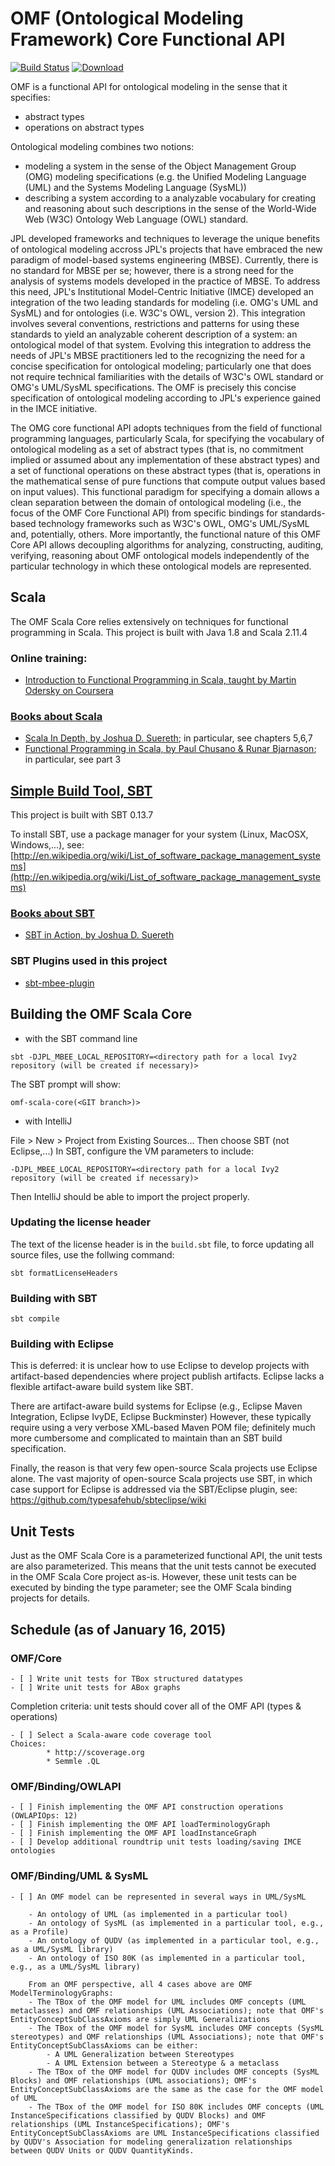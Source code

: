 # OMF (Ontological Modeling Framework) Core Functional API

[![Build Status](https://travis-ci.org/JPL-IMCE/gov.nasa.jpl.omf.scala.core.svg?branch=master)](https://travis-ci.org/JPL-IMCE/gov.nasa.jpl.omf.scala.core)
[ ![Download](https://api.bintray.com/packages/jpl-imce/gov.nasa.jpl.imce/gov.nasa.jpl.omf.scala.core/images/download.svg) ](https://bintray.com/jpl-imce/gov.nasa.jpl.imce/gov.nasa.jpl.omf.scala.core/_latestVersion)

OMF is a functional API for ontological modeling in the sense that it specifies:
- abstract types
- operations on abstract types

Ontological modeling combines two notions: 
- modeling a system in the sense of the Object Management Group (OMG) modeling specifications (e.g. the Unified Modeling Language (UML) and the Systems Modeling Language (SysML)) 
- describing a system according to a analyzable vocabulary for creating and reasoning about such descriptions in the sense of the World-Wide Web (W3C) Ontology Web Language (OWL) standard.

JPL developed frameworks and techniques to leverage the unique benefits of ontological modeling accross JPL's projects that have embraced the new paradigm of model-based systems engineering (MBSE). Currently, there is no standard for MBSE per se; however, there is a strong need for the analysis of systems models developed in the practice of MBSE. To address this need, JPL's Institutional Model-Centric Initiative (IMCE) developed an integration of the two leading standards for modeling (i.e. OMG's UML and SysML) and for ontologies (i.e. W3C's OWL, version 2). This integration involves several conventions, restrictions and patterns for using these standards to yield an analyzable coherent description of a system: an ontological model of that system. Evolving this integration to address the needs of JPL's MBSE practitioners led to the recognizing the need for a concise specification for ontological modeling; particularly one that does not require technical familiarities with the details of W3C's OWL standard or OMG's UML/SysML specifications. The OMF is precisely this concise specification of ontological modeling according to JPL's experience gained in the IMCE initiative.

The OMG core functional API adopts techniques from the field of functional programming languages, particularly Scala, for specifying the vocabulary of ontological modeling as a set of abstract types (that is, no commitment implied or assumed about any implementation of these abstract types) and a set of functional operations on these abstract types (that is, operations in the mathematical sense of pure functions that compute output values based on input values). This functional paradigm for specifying a domain allows a clean separation between the domain of ontological modeling (i.e., the focus of the OMF Core Functional API) from specific bindings for standards-based technology frameworks such as W3C's OWL, OMG's UML/SysML and, potentially, others. More importantly, the functional nature of this OMF Core API allows decoupling algorithms for analyzing, constructing, auditing, verifying, reasoning about OMF ontological models independently of the particular technology in which these ontological models are represented. 

## Scala

The OMF Scala Core relies extensively on techniques for functional programming in Scala.
This project is built with Java 1.8 and Scala 2.11.4

### Online training:
- [Introduction to Functional Programming in Scala, taught by Martin Odersky on Coursera](https://www.coursera.org/course/progfun) 

### [Books about Scala](http://www.scala-lang.org/documentation/books.html)

- [Scala In Depth, by Joshua D. Suereth](http://www.manning.com/suereth); in particular, see chapters 5,6,7
- [Functional Programming in Scala, by Paul Chusano & Runar Bjarnason](http://manning.com/bjarnason/); in particular, see part 3

## [Simple Build Tool, SBT](http://www.scala-sbt.org/documentation.html)

This project is built with SBT 0.13.7

To install SBT, use a package manager for your system (Linux, MacOSX, Windows,...), 
see: [http://en.wikipedia.org/wiki/List_of_software_package_management_systems](http://en.wikipedia.org/wiki/List_of_software_package_management_systems)

### [Books about SBT](http://www.scala-lang.org/documentation/books.html)

- [SBT in Action, by Joshua D. Suereth](http://www.manning.com/suereth2/)

### SBT Plugins used in this project

- [sbt-mbee-plugin](https://github.jpl.nasa.gov/secae/sbt.mbee.plugin)

## Building the OMF Scala Core

* with the SBT command line

```
sbt -DJPL_MBEE_LOCAL_REPOSITORY=<directory path for a local Ivy2 repository (will be created if necessary)>
```

The SBT prompt will show:

```
omf-scala-core(<GIT branch>)>
```

* with IntelliJ

File > New > Project from Existing Sources...
Then choose SBT (not Eclipse,...)
In SBT, configure the VM parameters to include:

```
-DJPL_MBEE_LOCAL_REPOSITORY=<directory path for a local Ivy2 repository (will be created if necessary)>
```

Then IntelliJ should be able to import the project properly.

### Updating the license header

The text of the license header is in the `build.sbt` file, to force updating all source files, use the follwing command:

```
sbt formatLicenseHeaders
```

### Building with SBT

```
sbt compile
```

### Building with Eclipse

This is deferred: it is unclear how to use Eclipse to develop projects with artifact-based dependencies
where project publish artifacts. Eclipse lacks a flexible artifact-aware build system like SBT.

There are artifact-aware build systems for Eclipse (e.g., Eclipse Maven Integration, Eclipse IvyDE, Eclipse Buckminster)
However, these typically require using a very verbose XML-based Maven POM file; definitely much more cumbersome
and complicated to maintain than an SBT build specification.

Finally, the reason is that very few open-source Scala projects use Eclipse alone.
The vast majority of open-source Scala projects use SBT, in which case support for Eclipse
is addressed via the SBT/Eclipse plugin, see: https://github.com/typesafehub/sbteclipse/wiki

## Unit Tests

Just as the OMF Scala Core is a parameterized functional API, the unit tests are also parameterized.
This means that the unit tests cannot be executed in the OMF Scala Core project as-is.
However, these unit tests can be executed by binding the type parameter; see the OMF Scala binding projects for details.

## Schedule (as of January 16, 2015)

### OMF/Core

	- [ ] Write unit tests for TBox structured datatypes
	- [ ] Write unit tests for ABox graphs

Completion criteria: unit tests should cover all of the OMF API (types & operations)

	- [ ] Select a Scala-aware code coverage tool
	Choices:
    		* http://scoverage.org
    		* Semmle .QL

### OMF/Binding/OWLAPI

	- [ ] Finish implementing the OMF API construction operations (OWLAPIOps: 12)
	- [ ] Finish implementing the OMF API loadTerminologyGraph
	- [ ] Finish implementing the OMF API loadInstanceGraph
	- [ ] Develop additional roundtrip unit tests loading/saving IMCE ontologies

### OMF/Binding/UML & SysML

	- [ ] An OMF model can be represented in several ways in UML/SysML

		- An ontology of UML (as implemented in a particular tool)
		- An ontology of SysML (as implemented in a particular tool, e.g., as a Profile)
		- An ontology of QUDV (as implemented in a particular tool, e.g., as a UML/SysML library)
		- An ontology of ISO 80K (as implemented in a particular tool, e.g., as a UML/SysML library)
		
		From an OMF perspective, all 4 cases above are OMF ModelTerminologyGraphs:
		- The TBox of the OMF model for UML includes OMF concepts (UML metaclasses) and OMF relationships (UML Associations); note that OMF's EntityConceptSubClassAxioms are simply UML Generalizations
		- The TBox of the OMF model for SysML includes OMF concepts (SysML stereotypes) and OMF relationships (UML Associations); note that OMF's EntityConceptSubClassAxioms can be either:
			- A UML Generalization between Stereotypes
			- A UML Extension between a Stereotype & a metaclass
		- The TBox of the OMF model for QUDV includes OMF concepts (SysML Blocks) and OMF relationships (UML associations); OMF's EntityConceptSubClassAxioms are the same as the case for the OMF model of UML
		- The TBox of the OMF model for ISO 80K includes OMF concepts (UML InstanceSpecifications classified by QUDV Blocks) and OMF relationships (UML InstanceSpecifications); OMF's EntityConceptSubClassAxioms are UML InstanceSpecifications classified by QUDV's Association for modeling generalization relationships between QUDV Units or QUDV QuantityKinds.
